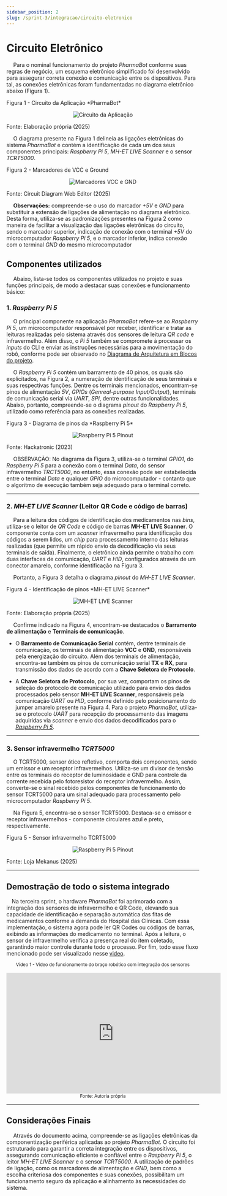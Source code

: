 ```yaml
---
sidebar_position: 2
slug: /sprint-3/integracao/circuito-eletronico
---
```


# Circuito Eletrônico

&emsp; Para o nominal funcionamento do projeto *PharmaBot* conforme suas regras de negócio, um esquema eletrônico simplificado foi desenvolvido para assegurar correta conexão e comunicação entre os dispositivos. Para tal, as conexões eletrônicas foram fundamentadas no diagrama eletrônico abaixo (Figura 1). 

<p style={{textAlign: 'center'}}>Figura 1 - Circuito da Aplicação *PharmaBot*</p>

<div align="center">

![Circuito da Aplicação](/img/electronic/finished_circuit.png)

</div>

<p style={{textAlign: 'center'}}>Fonte: Elaboração própria (2025)</p>

&emsp; O diagrama presente na Figura 1 delineia as ligações eletrônicas do sistema *PharmaBot* e contém a identificação de cada um dos seus componentes principais: *Raspberry Pi 5*, *MH-ET LIVE Scanner* e o sensor *TCRT5000*.

<p style={{textAlign: 'center'}}>Figura 2 - Marcadores de VCC e Ground</p>

<div align="center">

![Marcadores VCC e GND](/img/electronic/markers_gnd_vcc.png)

</div>

<p style={{textAlign: 'center'}}>Fonte: Circuit Diagram Web Editor (2025)</p>

&emsp; **Observações:** compreende-se o uso do marcador *+5V* e *GND* para substituir a extensão de ligações de alimentação no diagrama eletrônico. Desta forma, utiliza-se as padronizações presentes na Figura 2 como maneira de facilitar a visualização das ligações eletrônicas do circuito, sendo o marcador superior, indicação de conexão com o terminal *+5V* do microcomputador *Raspberry Pi 5*, e o marcador inferior, indica conexão com o terminal *GND* do mesmo microcomputador

## Componentes utilizados

&emsp; Abaixo, lista-se todos os componentes utilizados no projeto e suas funções principais, de modo a destacar suas conexões e funcionamento básico:

### 1. *Raspberry Pi 5*

&emsp; O principal componente na aplicação *PharmaBot* refere-se ao *Raspberry Pi 5*, um microcomputador responsável por receber, identificar e tratar as leituras realizadas pelo sistema através dos sensores de leitura *QR code* e infravermelho. Além disso, o *Pi 5* também se compromete à processar os *inputs* do CLI e enviar as instruções necessárias para a movimentação do robô, conforme pode ser observado no [Diagrama de Arquitetura em Blocos do projeto](docs/Sprint-2/Arquitetura/diagrama.md).

&emsp; O *Raspberry Pi 5* contém um barramento de 40 pinos, os quais são explicitados, na Figura 2, a numeração de identificação de seus terminais e suas respectivas funções. Dentre os terminais mencionados, encontram-se pinos de alimentação *5V*, *GPIOs* (*Genreal-purpose Input/Output*), terminais de comunicação serial via *UART*, *SPI*, dentre outras funcionalidades. Abaixo, portanto, compreende-se o diagrama *pinout* do *Raspberry Pi 5*, utilizado como referência para as conexões realizadas.

<p style={{textAlign: 'center'}}>Figura 3 - Diagrama de pinos da *Raspberry Pi 5*</p>

<div align="center">

![Raspberry Pi 5 Pinout](/img/electronic/raspberry_pinout.jpg)

</div>

<p style={{textAlign: 'center'}}>Fonte: Hackatronic (2023)</p>

&emsp; OBSERVAÇÃO: No diagrama da Figura 3, utiliza-se o terminal *GPIO1*, do *Raspberry Pi 5* para a conexão com o terminal *Data*, do sensor infravermelho *TRCT5000*, no entanto, essa conexão pode ser estabelecida entre o terminal *Data* e qualquer *GPIO* do microcomputador - contanto que o algoritmo de execução também seja adequado para o terminal correto.

---

### 2. *MH-ET LIVE Scanner* (Leitor QR Code e código de barras)

&emsp; Para a leitura dos códigos de identificação dos medicamentos nas *bins*, utiliza-se o leitor de *QR Code* e código de barras **MH-ET LIVE Scanner**. O componente conta com um *scanner* infravermelho para identificação dos códigos a serem lidos, um *chip* para processamento interno das leituras realizadas (que permite um rápido envio da decodificação via seus terminais de saída). Finalmente, o eletrônico ainda permite o trabalho com duas interfaces de comunicação, *UART* e *HID*, configurados através de um conector amarelo, conforme identificação na Figura 3.

&emsp; Portanto, a Figura 3 detalha o diagrama *pinout* do *MH-ET LIVE Scanner*.

<p style={{textAlign: 'center'}}>Figura 4 - Identificação de pinos *MH-ET LIVE Scanner*</p>

<div align="center">

![MH-ET LIVE Scanner](/img/electronic/mh-et-live.png)

</div>

<p style={{textAlign: 'center'}}>Fonte: Elaboração própria (2025)</p>

&emsp; Confirme indicado na Figura 4, encontram-se destacados o **Barramento de alimentação** e **Terminais de comunicação**.

* O **Barramento de Comunicação Serial** contém, dentre terminais de comunicação, os terminais de alimentação **VCC** e **GND**, responsáveis pela energização do circuito. Além dos terminais de alimentação, encontra-se também os pinos de comunicação serial **TX** e **RX**, para transmissão dos dados de acordo com a **Chave Seletora de Protocolo**.

* A **Chave Seletora de Protocolo**, por sua vez, comportam os pinos de seleção do protocolo de comunicação utilizado para envio dos dados processados pelo sensor **MH-ET LIVE Scanner**, responsáveis pela comunicação *UART* ou *HID*, conforme definido pelo posicionamento do jumper amarelo presente na Figura 4. Para o projeto *PharmaBot*, utiliza-se o protocolo *UART* para recepção do processamento das imagens adquiridas via *scanner* e envio dos dados decodificados para o [*Raspberry Pi 5*](#1-raspberry-pi-5).

---

### 3. Sensor infravermelho *TCRT5000*

&emsp; O TCRT5000, sensor ótico refletivo, comporta dois componentes, sendo um emissor e um receptor infravermelhos. Utiliza-se um divisor de tensão entre os terminais do receptor de luminosidade e GND para controle da corrente recebida pelo fotoresistor do receptor infravermelho. Assim, converte-se o sinal recebido pelos componentes de funcionamento do sensor TCRT5000 para um sinal adequado para processamento pelo microcomputador *Raspberry Pi 5*. 

&emsp; Na Figura 5, encontra-se o sensor TCRT5000. Destaca-se o emissor e receptor infravermelhos - componente circulares azul e preto, respectivamente.

<p style={{textAlign: 'center'}}>Figura 5 - Sensor infravermelho TCRT5000</p>

<div align="center">

![Raspberry Pi 5 Pinout](/img/electronic/ir_sensor.png)

</div>

<p style={{textAlign: 'center'}}>Fonte: Loja Mekanus (2025)</p>

---

## Demostração de todo o sistema integrado

&emsp;Na terceira sprint, o hardware *PharmaBot* foi aprimorado com a integração dos sensores de infravermelho e QR Code, elevando sua capacidade de identificação e separação automática das fitas de medicamentos conforme a demanda do Hospital das Clínicas. Com essa implementação, o sistema agora pode ler QR Codes ou códigos de barras, exibindo as informações do medicamento no terminal. Após a leitura, o sensor de infravermelho verifica a presença real do item coletado, garantindo maior controle durante todo o processo. Por fim, todo esse fluxo mencionado pode ser visualizado nesse [video](https://drive.google.com/file/d/1F46_raCgcBh_TuTKi6FLztHPZMw6Hi-A/view?usp=sharing).

<div align="center" width="100%">

<sub>Vídeo 1 - Video de funcionamento do braço robótico com integração dos sensores</sub>

<iframe width="560" height="315" src="https://www.youtube.com/embed/u1MBkP50Yxs?si=Su3Xpmw6FsNMHThp&start=30&end=61" title="YouTube video player" frameborder="0" allow="accelerometer; autoplay; clipboard-write; encrypted-media; gyroscope; picture-in-picture; web-share" referrerpolicy="strict-origin-when-cross-origin" allowfullscreen></iframe>

<br/>
<sup>Fonte: Autoria própria </sup>

</div>

---

## Considerações Finais

&emsp; Através do documento acima, compreende-se as ligações eletrônicas da componentização periférica aplicadas ao projeto *PharmaBot*. O circuito foi estruturado para garantir a correta integração entre os dispositivos, assegurando comunicação eficiente e confiável entre o *Raspberry Pi 5*, o leitor *MH-ET LIVE Scanner* e o sensor *TCRT5000*. A utilização de padrões de ligação, como os marcadores de alimentação e *GND*, bem como a escolha criteriosa dos componentes e suas conexões, possibilitam um funcionamento seguro da aplicação e alinhamento às necessidades do sistema.